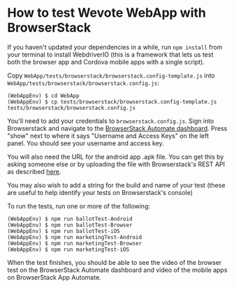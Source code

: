 # How to test Wevote WebApp with BrowserStack

If you haven't updated your dependencies in a while, run `npm install` from your terminal to install WebdriverIO (this is a framework that lets us test both the browser app and Cordova mobile apps with a single script). 

Copy `WebApp/tests/browserstack/browserstack.config-template.js` into `WebApp/tests/browserstack/browserstack.config.js`:

    (WebAppEnv) $ cd WebApp
    (WebAppEnv) $ cp tests/browserstack/browserstack.config-template.js tests/browserstack/browserstack.config.js

You'll need to add your credentials to `browserstack.config.js`. Sign into Browserstack and navigate to the [BrowserStack Automate dashboard](https://automate.browserstack.com/). Press "show" next to where it says "Username and Access Keys" on the left panel. You should see your username and access key.

You will also need the URL for the android app .apk file. You can get this by asking someone else or by uploading the file with Browserstack's REST API as described [here](https://www.browserstack.com/app-automate/rest-api?framework=appium).

You may also wish to add a string for the build and name of your test (these are useful to help identify your tests on Browserstack's console)

To run the tests, run one or more of the following:

    (WebAppEnv) $ npm run ballotTest-Android
    (WebAppEnv) $ npm run ballotTest-Browser
    (WebAppEnv) $ npm run ballotTest-iOS
    (WebAppEnv) $ npm run marketingTest-Android
    (WebAppEnv) $ npm run marketingTest-Browser
    (WebAppEnv) $ npm run marketingTest-iOS

When the test finishes, you should be able to see the video of the browser test on the BrowserStack Automate dashboard and video of the mobile apps on BrowserStack App Automate.
